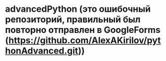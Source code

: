 # advancedPython (это ошибочный репозиторий, правильный был повторно отправлен в GoogleForms (https://github.com/AlexAKirilov/pythonAdvanced.git))

